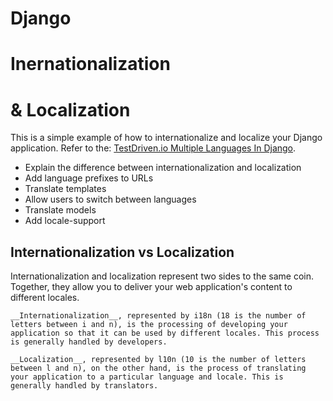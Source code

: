 # Django 
# Inernationalization 
# & Localization

This is a simple example of how to internationalize and localize your Django application.
Refer to the:  [TestDriven.io Multiple Languages In Django](https://testdriven.io/blog/multiple-languages-in-django/).


  * Explain the difference between internationalization and localization
  * Add language prefixes to URLs
  * Translate templates
  * Allow users to switch between languages
  * Translate models
  * Add locale-support



## Internationalization vs Localization

Internationalization and localization represent two sides to the same coin. Together, they allow you to deliver your web application's content to different locales.

    __Internationalization__, represented by i18n (18 is the number of letters between i and n), is the processing of developing your application so that it can be used by different locales. This process is generally handled by developers.

    __Localization__, represented by l10n (10 is the number of letters between l and n), on the other hand, is the process of translating your application to a particular language and locale. This is generally handled by translators.
